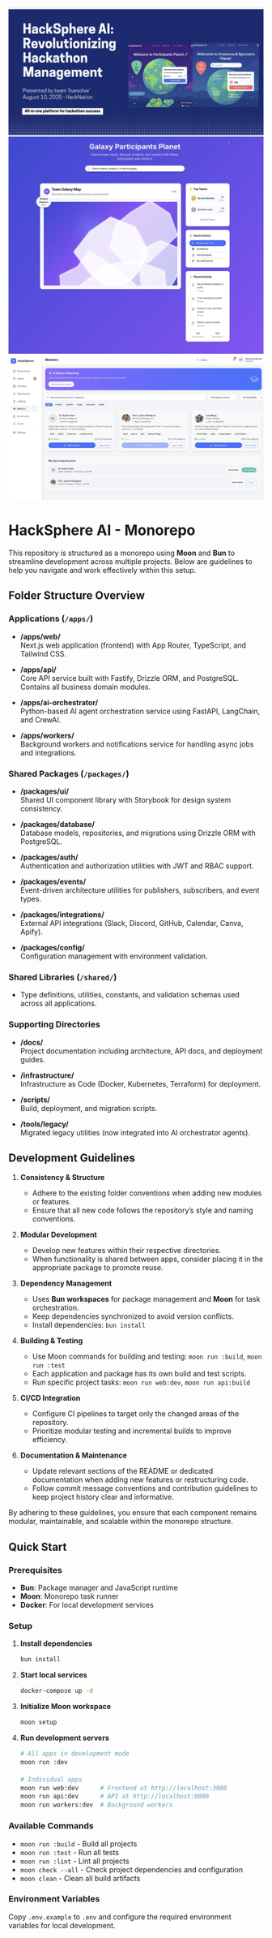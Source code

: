 ![HackSphere Banner](assets/hacksphere-pitch-banner.jpg)
![HackSphere Galaxy Map](assets/hacksphere-galaxy-map.jpg)
![HackSphere Mentors](assets/hacksphere-mentors.jpg)
# HackSphere AI - Monorepo

This repository is structured as a monorepo using **Moon** and **Bun** to streamline development across multiple projects. Below are guidelines to help you navigate and work effectively within this setup.

## Folder Structure Overview

### Applications (`/apps/`)
- **/apps/web/**  
  Next.js web application (frontend) with App Router, TypeScript, and Tailwind CSS.

- **/apps/api/**  
  Core API service built with Fastify, Drizzle ORM, and PostgreSQL. Contains all business domain modules.

- **/apps/ai-orchestrator/**  
  Python-based AI agent orchestration service using FastAPI, LangChain, and CrewAI.

- **/apps/workers/**  
  Background workers and notifications service for handling async jobs and integrations.

### Shared Packages (`/packages/`)
- **/packages/ui/**  
  Shared UI component library with Storybook for design system consistency.

- **/packages/database/**  
  Database models, repositories, and migrations using Drizzle ORM with PostgreSQL.

- **/packages/auth/**  
  Authentication and authorization utilities with JWT and RBAC support.

- **/packages/events/**  
  Event-driven architecture utilities for publishers, subscribers, and event types.

- **/packages/integrations/**  
  External API integrations (Slack, Discord, GitHub, Calendar, Canva, Apify).

- **/packages/config/**  
  Configuration management with environment validation.

### Shared Libraries (`/shared/`)
- Type definitions, utilities, constants, and validation schemas used across all applications.

### Supporting Directories
- **/docs/**  
  Project documentation including architecture, API docs, and deployment guides.

- **/infrastructure/**  
  Infrastructure as Code (Docker, Kubernetes, Terraform) for deployment.

- **/scripts/**  
  Build, deployment, and migration scripts.

- **/tools/legacy/**  
  Migrated legacy utilities (now integrated into AI orchestrator agents).

## Development Guidelines

1. **Consistency & Structure**  
   - Adhere to the existing folder conventions when adding new modules or features.
   - Ensure that all new code follows the repository’s style and naming conventions.

2. **Modular Development**  
   - Develop new features within their respective directories.
   - When functionality is shared between apps, consider placing it in the appropriate package to promote reuse.

3. **Dependency Management**  
   - Uses **Bun workspaces** for package management and **Moon** for task orchestration.
   - Keep dependencies synchronized to avoid version conflicts.
   - Install dependencies: `bun install`

4. **Building & Testing**  
   - Use Moon commands for building and testing: `moon run :build`, `moon run :test`
   - Each application and package has its own build and test scripts.
   - Run specific project tasks: `moon run web:dev`, `moon run api:build`

5. **CI/CD Integration**  
   - Configure CI pipelines to target only the changed areas of the repository.
   - Prioritize modular testing and incremental builds to improve efficiency.

6. **Documentation & Maintenance**  
   - Update relevant sections of the README or dedicated documentation when adding new features or restructuring code.
   - Follow commit message conventions and contribution guidelines to keep project history clear and informative.

By adhering to these guidelines, you ensure that each component remains modular, maintainable, and scalable within the monorepo structure.

## Quick Start

### Prerequisites
- **Bun**: Package manager and JavaScript runtime
- **Moon**: Monorepo task runner
- **Docker**: For local development services

### Setup
1. **Install dependencies**
   ```bash
   bun install
   ```

2. **Start local services**
   ```bash
   docker-compose up -d
   ```

3. **Initialize Moon workspace**
   ```bash
   moon setup
   ```

4. **Run development servers**
   ```bash
   # All apps in development mode
   moon run :dev

   # Individual apps
   moon run web:dev      # Frontend at http://localhost:3000
   moon run api:dev      # API at http://localhost:8000
   moon run workers:dev  # Background workers
   ```

### Available Commands
- `moon run :build` - Build all projects
- `moon run :test` - Run all tests
- `moon run :lint` - Lint all projects
- `moon check --all` - Check project dependencies and configuration
- `moon clean` - Clean all build artifacts

### Environment Variables
Copy `.env.example` to `.env` and configure the required environment variables for local development.

